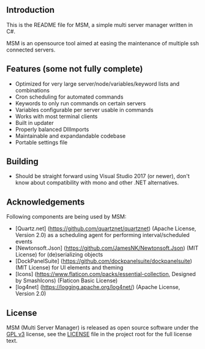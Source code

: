 ## Introduction

This is the README file for MSM, a simple multi server manager written in C#.

MSM is an opensource tool aimed at easing the maintenance of multiple ssh connected servers.

## Features (some not fully complete)
* Optimized for very large server/node/variables/keyword lists and combinations
* Cron scheduling for automated commands
* Keywords to only run commands on certain servers
* Variables configurable per server usable in commands
* Works with most terminal clients
* Built in updater
* Properly balanced DllImports
* Maintainable and expandandable codebase
* Portable settings file

## Building

* Should be straight forward using Visual Studio 2017 (or newer), don't know about compatibility with mono and other .NET alternatives.

## Acknowledgements

Following components are being used by MSM:

* [Quartz.net] (https://github.com/quartznet/quartznet) (Apache License, Version 2.0) as a scheduling agent for performing interval/scheduled events
* [Newtonsoft.Json] (https://github.com/JamesNK/Newtonsoft.Json) (MIT License) for (de)serializing objects
* [DockPanelSuite] (https://github.com/dockpanelsuite/dockpanelsuite) (MIT License) for UI elements and theming
* [Icons] (https://www.flaticon.com/packs/essential-collection, Designed by SmashIcons) (Flaticon Basic License)
* [log4net] (https://logging.apache.org/log4net/) (Apache License, Version 2.0)

## License

MSM (Multi Server Manager) is released as open source software under the [GPL v3](https://opensource.org/licenses/gpl-3.0.html) 
license, see the [LICENSE](./LICENSE.md) file in the project root for the full license text.